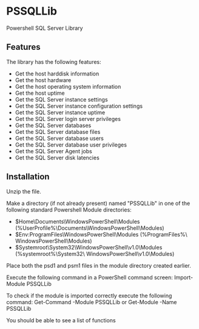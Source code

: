 # PSSQLLib
Powershell SQL Server Library 

## Features

The library has the following features:

* Get the host harddisk information
* Get the host hardware
* Get the host operating system information
* Get the host uptime
* Get the SQL Server instance settings
* Get the SQL Server instance configuration settings
* Get the SQL Server instance uptime
* Get the SQL Server login server privileges
* Get the SQL Server databases
* Get the SQL Server database files
* Get the SQL Server database users
* Get the SQL Server database user privileges
* Get the SQL Server Agent jobs
* Get the SQL Server disk latencies

## Installation
Unzip the file.

Make a directory (if not already present) named "PSSQLLib" in one of the following standard Powershell Module directories:
* $Home\Documents\WindowsPowerShell\Modules (%UserProfile%\Documents\WindowsPowerShell\Modules)
* $Env:ProgramFiles\WindowsPowerShell\Modules (%ProgramFiles%\ WindowsPowerShell\Modules)
* $Systemroot\System32\WindowsPowerShell\v1.0\Modules (%systemroot%\System32\ WindowsPowerShell\v1.0\Modules)

Place both the psd1 and psm1 files in the module directory created earlier.

Execute the following command in a PowerShell command screen:
  Import-Module PSSQLLib

To check if the module is imported correctly execute the following command:
  Get-Command -Module PSSQLLib
  or
  Get-Module -Name PSSQLLib

You should be able to see a list of functions
